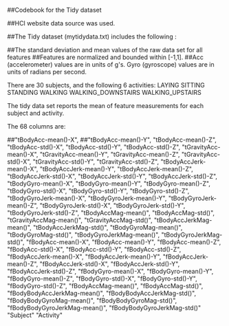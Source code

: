 ##Codebook for the Tidy dataset

##HCI website data source was used.


##The Tidy dataset (mytidydata.txt) includes the following :

##The standard deviation and mean values of the raw data set for all features 
##Features are normalized and bounded within [-1,1].
##Acc (accelerometer) values are in units of g's.  Gyro (gyroscope) values are in units of radians per second.

There are 30 subjects, and the following 6 activities:
LAYING 
SITTING 
STANDING 
WALKING 
WALKING_DOWNSTAIRS 
WALKING_UPSTAIRS

The tidy data set reports the mean of feature measurements for each subject and activity.

The 68 columns are:

##"tBodyAcc-mean()-X",
##"tBodyAcc-mean()-Y",
"tBodyAcc-mean()-Z",
"tBodyAcc-std()-X",
"tBodyAcc-std()-Y",
"tBodyAcc-std()-Z",
"tGravityAcc-mean()-X",
"tGravityAcc-mean()-Y",
"tGravityAcc-mean()-Z",
"tGravityAcc-std()-X",
"tGravityAcc-std()-Y",
"tGravityAcc-std()-Z",
"tBodyAccJerk-mean()-X",
"tBodyAccJerk-mean()-Y",
"tBodyAccJerk-mean()-Z",
"tBodyAccJerk-std()-X",
"tBodyAccJerk-std()-Y",
"tBodyAccJerk-std()-Z",
"tBodyGyro-mean()-X",
"tBodyGyro-mean()-Y",
"tBodyGyro-mean()-Z",
"tBodyGyro-std()-X",
"tBodyGyro-std()-Y",
"tBodyGyro-std()-Z",
"tBodyGyroJerk-mean()-X",
"tBodyGyroJerk-mean()-Y",
"tBodyGyroJerk-mean()-Z",
"tBodyGyroJerk-std()-X",
"tBodyGyroJerk-std()-Y",
"tBodyGyroJerk-std()-Z",
"tBodyAccMag-mean()",
"tBodyAccMag-std()",
"tGravityAccMag-mean()",
"tGravityAccMag-std()",
"tBodyAccJerkMag-mean()",
"tBodyAccJerkMag-std()",
"tBodyGyroMag-mean()",
"tBodyGyroMag-std()",
"tBodyGyroJerkMag-mean()",
"tBodyGyroJerkMag-std()",
"fBodyAcc-mean()-X",
"fBodyAcc-mean()-Y",
"fBodyAcc-mean()-Z",
"fBodyAcc-std()-X",
"fBodyAcc-std()-Y",
"fBodyAcc-std()-Z",
"fBodyAccJerk-mean()-X",
"fBodyAccJerk-mean()-Y",
"fBodyAccJerk-mean()-Z",
"fBodyAccJerk-std()-X",
"fBodyAccJerk-std()-Y",
"fBodyAccJerk-std()-Z",
"fBodyGyro-mean()-X",
"fBodyGyro-mean()-Y",
"fBodyGyro-mean()-Z",
"fBodyGyro-std()-X",
"fBodyGyro-std()-Y",
"fBodyGyro-std()-Z",
"fBodyAccMag-mean()",
"fBodyAccMag-std()",
"fBodyBodyAccJerkMag-mean()",
"fBodyBodyAccJerkMag-std()",
"fBodyBodyGyroMag-mean()",
"fBodyBodyGyroMag-std()",
"fBodyBodyGyroJerkMag-mean()",
"fBodyBodyGyroJerkMag-std()"
"Subject"
"Activity"

